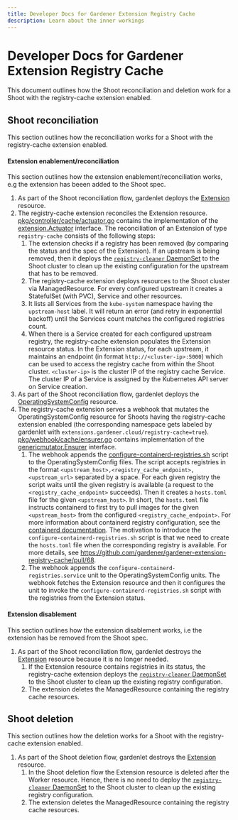 ```yaml
---
title: Developer Docs for Gardener Extension Registry Cache
description: Learn about the inner workings
---
```


# Developer Docs for Gardener Extension Registry Cache

This document outlines how the Shoot reconciliation and deletion work for a Shoot with the registry-cache extension enabled.

## Shoot reconciliation

This section outlines how the reconciliation works for a Shoot with the registry-cache extension enabled.

#### Extension enablement/reconciliation

This section outlines how the extension enablement/reconciliation works, e.g the extension has beeen added to the Shoot spec.

1. As part of the Shoot reconciliation flow, gardenlet deploys the [Extension](https://github.com/gardener/gardener/blob/v1.82.0/docs/extensions/extension.md) resource.
1. The registry-cache extension reconciles the Extension resource. [pkg/controller/cache/actuator.go](../../pkg/controller/cache/actuator.go) contains the implementation of the [extension.Actuator](https://github.com/gardener/gardener/blob/v1.82.0/extensions/pkg/controller/extension/actuator.go) interface. The reconciliation of an Extension of type `registry-cache` consists of the following steps:
   1. The extension checks if a registry has been removed (by comparing the status and the spec of the Extension). If an upstream is being removed, then it deploys the [`registry-cleaner` DaemonSet](../../pkg/component/registryconfigurationcleaner/registry_configuration_cleaner.go) to the Shoot cluster to clean up the existing configuration for the upstream that has to be removed.
   1. The registry-cache extension deploys resources to the Shoot cluster via ManagedResource. For every configured upstream it creates a StatefulSet (with PVC), Service and other resources.
   1. It lists all Services from the `kube-system` namespace having the `upstream-host` label. It will return an error (and retry in exponential backoff) until the Services count matches the configured registries count.
   1. When there is a Service created for each configured upstream registry, the registry-cache extension populates the Extension resource status. In the Extension status, for each upstream, it maintains an endpoint (in format `http://<cluster-ip>:5000`) which can be used to access the registry cache from within the Shoot cluster. `<cluster-ip>` is the cluster IP of the registry cache Service. The cluster IP of a Service is assigned by the Kubernetes API server on Service creation.
1. As part of the Shoot reconciliation flow, gardenlet deploys the [OperatingSystemConfig](https://github.com/gardener/gardener/blob/v1.82.0/docs/extensions/operatingsystemconfig.md) resource.
1. The registry-cache extension serves a webhook that mutates the OperatingSystemConfig resource for Shoots having the registry-cache extension enabled (the corresponding namespace gets labeled by gardenlet with `extensions.gardener.cloud/registry-cache=true`). [pkg/webhook/cache/ensurer.go](../../pkg/webhook/cache/ensurer.go) contains implementation of the [genericmutator.Ensurer](https://github.com/gardener/gardener/blob/v1.82.0/extensions/pkg/webhook/controlplane/genericmutator/mutator.go) interface.
   1. The webhook appends the [configure-containerd-registries.sh](../../pkg/webhook/cache/scripts/configure-containerd-registries.sh) script to the OperatingSystemConfig files. The script accepts registries in the format `<upstream_host>,<registry_cache_endpoint>,<upstream_url>` separated by a space. For each given registry the script waits until the given registry is available (a request to the `<registry_cache_endpoint>` succeeds). Then it creates a `hosts.toml` file for the given `<upstream_host>`. In short, the `hosts.toml` file instructs containerd to first try to pull images for the given `<upstream_host>` from the configured `<registry_cache_endpoint>`. For more information about containerd registry configuration, see the [containerd documentation](https://github.com/containerd/containerd/blob/main/docs/hosts.md). The motivation to introduce the `configure-containerd-registries.sh` script is that we need to create the `hosts.toml` file when the corresponding registry is available. For more details, see https://github.com/gardener/gardener-extension-registry-cache/pull/68.
   1. The webhook appends the `configure-containerd-registries.service` unit to the OperatingSystemConfig units. The webhook fetches the Extension resource and then it configures the unit to invoke the `configure-containerd-registries.sh` script with the registries from the Extension status.

#### Extension disablement

This section outlines how the extension disablement works, i.e the extension has be removed from the Shoot spec.

1. As part of the Shoot reconciliation flow, gardenlet destroys the [Extension](https://github.com/gardener/gardener/blob/v1.82.0/docs/extensions/extension.md) resource because it is no longer needed.
   1. If the Extension resource contains registries in its status, the registry-cache extension deploys the [`registry-cleaner` DaemonSet](../../pkg/component/registryconfigurationcleaner/registry_configuration_cleaner.go) to the Shoot cluster to clean up the existing registry configuration.
   1. The extension deletes the ManagedResource containing the registry cache resources.

## Shoot deletion

This section outlines how the deletion works for a Shoot with the registry-cache extension enabled.

1. As part of the Shoot deletion flow, gardenlet destroys the [Extension](https://github.com/gardener/gardener/blob/v1.82.0/docs/extensions/extension.md) resource.
   1. In the Shoot deletion flow the Extension resource is deleted after the Worker resource. Hence, there is no need to deploy the [`registry-cleaner` DaemonSet](../../pkg/component/registryconfigurationcleaner/registry_configuration_cleaner.go) to the Shoot cluster to clean up the existing registry configuration.
   1. The extension deletes the ManagedResource containing the registry cache resources.
